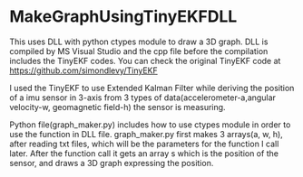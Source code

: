 # MakeGraphUsingTinyEKFDLL

This uses DLL with python ctypes module to draw a 3D graph.
DLL is compiled by MS Visual Studio and the cpp file before the compilation includes the TinyEKF codes.
You can check the original TinyEKF code at https://github.com/simondlevy/TinyEKF 

  I used the TinyEKF to use Extended Kalman Filter while deriving the position of a imu sensor in 3-axis from 3 types of data(accelerometer-a,angular velocity-w, geomagnetic field-h) the sensor is measuring.
  
  Python file(graph_maker.py) includes how to use ctypes module in order to use the function in DLL file.
graph_maker.py first makes 3 arrays(a, w, h), after reading txt files, which will be the parameters for the function I call later.
After the function call it gets an array s which is the position of the sensor, and draws a 3D graph expressing the position.
